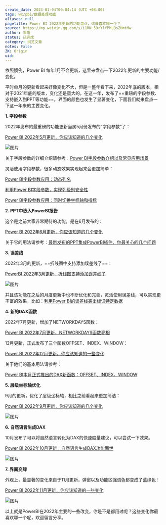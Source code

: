 ```yaml
---
create_date: 2023-01-04T00:04:14 (UTC +08:00)
tags: wx/pbi/数据处理功能 
aliases: null
pagetitle: Power BI 2022年更新的功能盘点，你最喜欢哪一个？
source: https://mp.weixin.qq.com/s/i1RN_59rYlfPhLBsZHmtMw
author: 采悟
status: 已完成
category: 浏览文章 
notes: False
ZK: Origin
uid: 
---
```


依照惯例，Power BI 每年1月不会更新，这里来盘点一下2022年更新的主要功能/变化。  

平时单月的更新看起来好像变化不大，但是一整年看下来，2022年底的版本，相对于2021年底的版本，变化还是蛮大的，在这一年，发布了==重磅的字段参数、支持嵌入到PPT等功能==，界面的颜色也发生了显著变化，下面我们就来盘点一下这一年来的主要变化。

**1\. 字段参数**

2022年发布的最重磅的功能更新当属5月份发布的“字段参数”了：

[Power BI 2022年5月更新，你应该知道的几个变化](http://mp.weixin.qq.com/s?__biz=MzA4MzQwMjY4MA==&mid=2484080166&idx=1&sn=d695a7775e0def6f997b394643e004e8&chksm=8e13a4f1b9642de7ff102538ba9654e13732352c0823781da7f19289b13b32f026fc6439dab0&scene=21#wechat_redirect)  

![图片](https://mmbiz.qpic.cn/mmbiz_png/aHEbZtANQJP0m1jPFZm0XQR9Wia691ibMjyPxQBZlHOA1snIxW2AUFgOhnAia1lvZuOfgKJGYDBLg7X0QBLAoOrYQ/640?wx_fmt=png&wxfrom=5&wx_lazy=1&wx_co=1)

关于字段参数的详细介绍请参考：[Power BI字段参数介绍以及常见应用场景](http://mp.weixin.qq.com/s?__biz=MzA4MzQwMjY4MA==&mid=2484080273&idx=1&sn=b985ea8a53854f41a1ba75c0585cb3cd&chksm=8e13a446b9642d5085b1590f38ca7dd36c085269ae2d5d0fe75e09c57fc1ae270158d15d79db&scene=21#wechat_redirect)

灵活使用字段参数，很多动态效果实现起来会更加简单：  

[Power BI字段参数应用：动态列名](http://mp.weixin.qq.com/s?__biz=MzA4MzQwMjY4MA==&mid=2484080615&idx=1&sn=20013727377dd141d92f485ea0562280&chksm=8e13a530b9642c261fe69680f0a5623a1314946b3f283ca885e9c099517622b2852cbdca60e8&scene=21#wechat_redirect)  

[利用Power BI字段参数，实现列级别安全性](http://mp.weixin.qq.com/s?__biz=MzA4MzQwMjY4MA==&mid=2484081030&idx=1&sn=08fedd0ca11ee9090ee674fa022246aa&chksm=8e13bb51b96432478183e467b8ed3744964edd00bacd2bf31f69b3b452da14147f3ad39ec04f&scene=21#wechat_redirect)  

[Power BI字段参数应用：同时切换坐标轴和指标](http://mp.weixin.qq.com/s?__biz=MzA4MzQwMjY4MA==&mid=2484080371&idx=1&sn=314b76584a7e1b53012c3b675910ca1d&chksm=8e13a424b9642d328823a8de68da0285db8a1d2087506371c0f4237a7e1be9a0b7098b98e75e&scene=21#wechat_redirect)  

**2\. PPT中嵌入PowerBI报告**

这个是之前大家非常期待的功能，是在6月发布的：  

[Power BI 2022年6月更新，你应该知道的几个变化](http://mp.weixin.qq.com/s?__biz=MzA4MzQwMjY4MA==&mid=2484080721&idx=1&sn=56f606a62a746aecb0ba452471d6ad73&chksm=8e13ba86b9643390db2af43b7e64aa2536709a10d212be37f96ceb2c7ecb0607ede6a2b79e30&scene=21#wechat_redirect)

关于它的用法请参考：[最新发布的PPT集成PowerBI插件，你最关心的几个问题](http://mp.weixin.qq.com/s?__biz=MzA4MzQwMjY4MA==&mid=2484080318&idx=1&sn=ce55b00c70718bbd3ddff58eb9e1e13b&chksm=8e13a469b9642d7f47f1320606fec249d7e689b8d897a45e29948057f7ba31419c7843ac293f&scene=21#wechat_redirect)

**3\. 误差线**

2022年3月的更新，==折线图中支持添加误差线了==：  

[PowerBI 2022年3月更新，折线图支持添加误差线了](http://mp.weixin.qq.com/s?__biz=MzA4MzQwMjY4MA==&mid=2484079538&idx=1&sn=db3d9ce423d4c771891cd86e586fb9c6&chksm=8e13a165b9642873e5162a3b25f7ad2bd1b0e04e0f572cc77fc7195642806869e545cfd74e7e&scene=21#wechat_redirect)  

![图片](https://mmbiz.qpic.cn/mmbiz_jpg/aHEbZtANQJPQJMJfsGbibb9ribYY0nIYVicCyqzEA3ty1VOZfasuBK7rKBctAibN7kecFOVjwfsGDdyicRZPtNrj1bQ/640?wx_fmt=jpeg&wxfrom=5&wx_lazy=1&wx_co=1)

并且该功能在之后的月度更新中也不断优化和完善，灵活使用误差线，可以实现更丰富的效果，比如：[利用Power BI的误差线突出标识特定数据](http://mp.weixin.qq.com/s?__biz=MzA4MzQwMjY4MA==&mid=2484080740&idx=1&sn=35d79fe9b07ef220758b30b87824d3da&chksm=8e13bab3b96433a5ffd300747ed6c1fc8b8711a7167a90a91a44f5776cdd3ab16022f37bf057&scene=21#wechat_redirect)

**4\. 新的DAX函数**

2022年7月更新，增加了NETWORKDAYS函数：

[Power BI 2022年7月更新，NETWORKDAYS函数亮相](http://mp.weixin.qq.com/s?__biz=MzA4MzQwMjY4MA==&mid=2484081286&idx=1&sn=b91f4a98bf603edaabcdfea93bbf0c3c&chksm=8e13b851b964314775e5e3e0a2d906b4335c49610f123e5556dbfa03a41cbdb226389263abf1&scene=21#wechat_redirect)  

12月更新，正式发布了三个函数OFFSET、INDEX、WINDOW：  

[Power BI 2022年12月更新，你应该知道的一些变化](http://mp.weixin.qq.com/s?__biz=MzA4MzQwMjY4MA==&mid=2484083242&idx=1&sn=51e75e77143a5139af36cdf093a41cc1&chksm=8e13b0fdb96439eb4b0d6555a254e71fd2ac553291d849b220e8a037343b1434b228dd7fce0a&scene=21#wechat_redirect)  

关于他们的基本用法请参考：

[Power BI本月正式推出的DAX新函数：OFFSET、INDEX、WINDOW](http://mp.weixin.qq.com/s?__biz=MzA4MzQwMjY4MA==&mid=2484083291&idx=1&sn=18c13a35482f8e36820368e5afb095ce&chksm=8e13b08cb964399ab081b2a692fd7ee8f9084104dc756f254a2182798ae93ded282579a8b706&scene=21#wechat_redirect)  

**5\. 层级坐标轴优化**

9月的更新，优化了层级坐标轴，相比之前看起来更加简洁：  

[Power BI 2022年9月更新，你应该知道的几个变化](http://mp.weixin.qq.com/s?__biz=MzA4MzQwMjY4MA==&mid=2484082210&idx=1&sn=73dab42393f970bb747e1ed590df0893&chksm=8e13bcf5b96435e3bbd386d2848da116e9d7dc87f0e6666e66334542d7456d1f9d7e95b377c1&scene=21#wechat_redirect)  

![图片](https://mmbiz.qpic.cn/mmbiz_png/aHEbZtANQJOQ4Ig8TCcEiaebBbx92FC87Dt3gQsh1VxP8gyzOlaceLQwic2iaias9fleSVjnrwaqRf96jJIOe3yLCA/640?wx_fmt=png&wxfrom=5&wx_lazy=1&wx_co=1&retryload=1)

**6\. 自然语言生成DAX**

10月发布了可以将自然语言转化为DAX的快速度量建议，可以尝试一下效果。

[Power BI 2022年10月更新，自然语言生成DAX功能面世](http://mp.weixin.qq.com/s?__biz=MzA4MzQwMjY4MA==&mid=2484082587&idx=1&sn=b8fb767030c4b204e52cbc11bd718818&chksm=8e13bd4cb964345a148b0f7d1cc1117088c5b5e3c1fa318687222318ada52e3f148b1062b92b&scene=21#wechat_redirect)  

![图片](https://mmbiz.qpic.cn/mmbiz_png/aHEbZtANQJO9wKMTHqHAEPtqTyaAfAyGjqHSLnpTN4kWsGan7txY9vthTkc4kgP18tFpUJHVUA3hjmESBzTKaA/640?wx_fmt=png&wxfrom=5&wx_lazy=1&wx_co=1)

**7\. 界面变绿**

外观上，最显著的变化来自于11月更新，弹窗以及功能区强调色都变成了蓝绿色！

[Power BI 2022年11月更新，你应该知道的一些变化](http://mp.weixin.qq.com/s?__biz=MzA4MzQwMjY4MA==&mid=2484083045&idx=1&sn=aaf6985a903b1a12921946ad24210f87&chksm=8e13b3b2b9643aa45f1807ee1e99560a3818523702744864ce81a237a0b0595d4e1bd6882559&scene=21#wechat_redirect)  

![图片](https://mmbiz.qpic.cn/mmbiz_png/aHEbZtANQJPhc18kYVJM8V7nx1NvVeUu3g1PLpaE3g52l0qbs53VKz01ncByVAiczrjJXQic1wNibqp2AZPOZLNng/640?wx_fmt=png&wxfrom=5&wx_lazy=1&wx_co=1)

以上就是PowerBI在2022年主要的一些改变，你是不是都用过呢？这些变化你最喜欢哪一个呢，欢迎留言分享。
